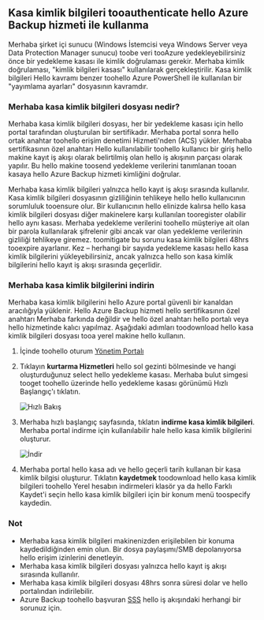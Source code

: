 ## <a name="using-vault-credentials-tooauthenticate-with-hello-azure-backup-service"></a>Kasa kimlik bilgileri tooauthenticate hello Azure Backup hizmeti ile kullanma
Merhaba şirket içi sunucu (Windows İstemcisi veya Windows Server veya Data Protection Manager sunucu) toobe veri tooAzure yedekleyebilirsiniz önce bir yedekleme kasası ile kimlik doğrulaması gerekir. Merhaba kimlik doğrulaması, "kimlik bilgileri kasası" kullanılarak gerçekleştirilir. Kasa kimlik bilgileri Hello kavramı benzer toohello Azure PowerShell ile kullanılan bir "yayımlama ayarları" dosyasının kavramdır.

### <a name="what-is-hello-vault-credential-file"></a>Merhaba kasa kimlik bilgileri dosyası nedir?
Merhaba kasa kimlik bilgileri dosyası, her bir yedekleme kasası için hello portal tarafından oluşturulan bir sertifikadır. Merhaba portal sonra hello ortak anahtar toohello erişim denetimi Hizmeti'nden (ACS) yükler. Merhaba sertifikasının özel anahtarı Hello kullanılabilir toohello kullanıcı bir giriş hello makine kayıt iş akışı olarak belirtilmiş olan hello iş akışının parçası olarak yapılır. Bu hello makine toosend yedekleme verilerini tanımlanan tooan kasaya hello Azure Backup hizmeti kimliğini doğrular.

Merhaba kasa kimlik bilgileri yalnızca hello kayıt iş akışı sırasında kullanılır. Kasa kimlik bilgileri dosyasının gizliliğinin tehlikeye hello hello kullanıcının sorumluluk tooensure olur. Bir kullanıcının hello elinizde kalırsa hello kasa kimlik bilgileri dosyası diğer makinelere karşı kullanılan tooregister olabilir hello aynı kasası. Merhaba yedekleme verilerini toohello müşteriye ait olan bir parola kullanılarak şifrelenir gibi ancak var olan yedekleme verilerinin gizliliği tehlikeye giremez. toomitigate bu sorunu kasa kimlik bilgileri 48hrs tooexpire ayarlanır. Kez – herhangi bir sayıda yedekleme kasası hello kasa kimlik bilgilerini yükleyebilirsiniz, ancak yalnızca hello son kasa kimlik bilgilerini hello kayıt iş akışı sırasında geçerlidir.

### <a name="download-hello-vault-credential-file"></a>Merhaba kasa kimlik bilgilerini indirin
Merhaba kasa kimlik bilgilerini hello Azure portal güvenli bir kanaldan aracılığıyla yüklenir. Hello Azure Backup hizmeti hello sertifikasının özel anahtarı Merhaba farkında değildir ve hello özel anahtarı hello portalı veya hello hizmetinde kalıcı yapılmaz. Aşağıdaki adımları toodownload hello kasa kimlik bilgileri dosyası tooa yerel makine hello kullanın.

1. İçinde toohello oturum [Yönetim Portalı](https://manage.windowsazure.com/)
2. Tıklayın **kurtarma Hizmetleri** hello sol gezinti bölmesinde ve hangi oluşturduğunuz select hello yedekleme kasası. Merhaba bulut simgesi tooget toohello üzerinde hello yedekleme kasası görünümü Hızlı Başlangıç'ı tıklatın.
   
   ![Hızlı Bakış](./media/backup-download-credentials/quickview.png)
3. Merhaba hızlı başlangıç sayfasında, tıklatın **indirme kasa kimlik bilgileri**. Merhaba portal indirme için kullanılabilir hale hello kasa kimlik bilgilerini oluşturur.
   
   ![İndir](./media/backup-download-credentials/downloadvc.png)
4. Merhaba portal hello kasa adı ve hello geçerli tarih kullanan bir kasa kimlik bilgisi oluşturur. Tıklatın **kaydetmek** toodownload hello kasa kimlik bilgileri toohello Yerel hesabın indirmeleri klasör ya da hello Farklı Kaydet'i seçin hello kasa kimlik bilgileri için bir konum menü toospecify kaydedin.

### <a name="note"></a>Not
* Merhaba kasa kimlik bilgileri makinenizden erişilebilen bir konuma kaydedildiğinden emin olun. Bir dosya paylaşımı/SMB depolanıyorsa hello erişim izinlerini denetleyin.
* Merhaba kasa kimlik bilgileri dosyası yalnızca hello kayıt iş akışı sırasında kullanılır.
* Merhaba kasa kimlik bilgileri dosyası 48hrs sonra süresi dolar ve hello portalından indirilebilir.
* Azure Backup toohello başvuran [SSS](../articles/backup/backup-azure-backup-faq.md) hello iş akışındaki herhangi bir sorunuz için.

